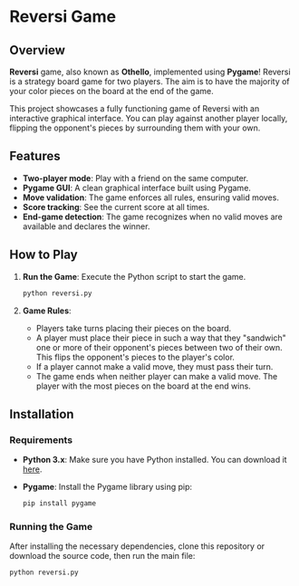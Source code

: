 # Reversi Game

## Overview

**Reversi** game, also known as **Othello**, implemented using **Pygame**! Reversi is a strategy board game for two players. The aim is to have the majority of your color pieces on the board at the end of the game.

This project showcases a fully functioning game of Reversi with an interactive graphical interface. You can play against another player locally, flipping the opponent's pieces by surrounding them with your own.

## Features

- **Two-player mode**: Play with a friend on the same computer.
- **Pygame GUI**: A clean graphical interface built using Pygame.
- **Move validation**: The game enforces all rules, ensuring valid moves.
- **Score tracking**: See the current score at all times.
- **End-game detection**: The game recognizes when no valid moves are available and declares the winner.

## How to Play

1. **Run the Game**: Execute the Python script to start the game.
   
   ```bash
   python reversi.py
   ```

2. **Game Rules**:
   - Players take turns placing their pieces on the board.
   - A player must place their piece in such a way that they "sandwich" one or more of their opponent's pieces between two of their own. This flips the opponent's pieces to the player's color.
   - If a player cannot make a valid move, they must pass their turn.
   - The game ends when neither player can make a valid move. The player with the most pieces on the board at the end wins.

## Installation

### Requirements

- **Python 3.x**: Make sure you have Python installed. You can download it [here](https://www.python.org/).
- **Pygame**: Install the Pygame library using pip:

  ```bash
  pip install pygame
  ```

### Running the Game

After installing the necessary dependencies, clone this repository or download the source code, then run the main file:

```bash
python reversi.py
```
